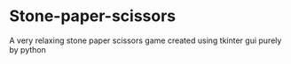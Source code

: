 # Stone-paper-scissors
A very relaxing stone paper scissors game created using tkinter gui purely by python
